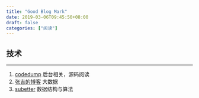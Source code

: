 ```yaml
---
title: "Good Blog Mark"
date: 2019-03-06T09:45:50+08:00
draft: false
categories: ["阅读"]
---
```


## 技术

***

1. [codedump](https://www.codedump.info/) 后台相关，源码阅读
2. [张吉的博客](http://shzhangji.com/cnblogs/) 大数据
3. [subetter](https://subetter.com/) 数据结构与算法